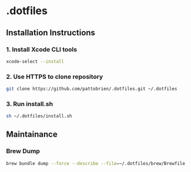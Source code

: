 # .dotfiles

## Installation Instructions

### 1. Install Xcode CLI tools

```sh
xcode-select --install
```

### 2. Use HTTPS to clone repository

```sh
git clone https://github.com/pattobrien/.dotfiles.git ~/.dotfiles
```

### 3. Run install.sh

```sh
sh ~/.dotfiles/install.sh
```

## Maintainance

### Brew Dump

```sh
brew bundle dump --force --describe --file=~/.dotfiles/brew/Brewfile
```
